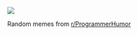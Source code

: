 ![](https://preview.redd.it/vyj67x39roze1.png?width=320&crop=smart&auto=webp&s=6488d7f55802e844211f43e3712525b6c0ab2e3f)

 Random memes from [r/ProgrammerHumor](https://www.reddit.com/r/ProgrammerHumor/)
